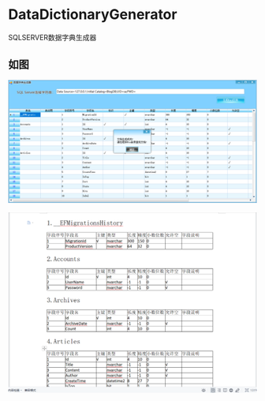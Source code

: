 # DataDictionaryGenerator
SQLSERVER数据字典生成器

## 如图

![code](https://raw.githubusercontent.com/WuLex/UsefulPicture/main/mssqlgenerator/generatorScreen.png)

![code](https://raw.githubusercontent.com/WuLex/UsefulPicture/main/mssqlgenerator/docfile.png)

